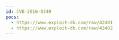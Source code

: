 ```yaml
---
id: CVE-2016-9349
pocs:
  - https://www.exploit-db.com/raw/42401
  - https://www.exploit-db.com/raw/42402
---
```

